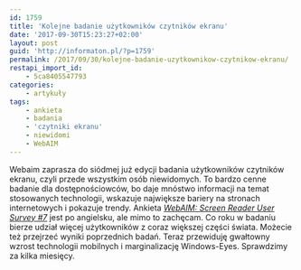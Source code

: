 ```yaml
---
id: 1759
title: 'Kolejne badanie użytkowników czytników ekranu'
date: '2017-09-30T15:23:27+02:00'
layout: post
guid: 'http://informaton.pl/?p=1759'
permalink: /2017/09/30/kolejne-badanie-uzytkownikow-czytnikow-ekranu/
restapi_import_id:
    - 5ca8405547793
categories:
    - artykuły
tags:
    - ankieta
    - badania
    - 'czytniki ekranu'
    - niewidomi
    - WebAIM
---
```


Webaim zaprasza do siódmej już edycji badania użytkowników czytników ekranu, czyli przede wszystkim osób niewidomych. To bardzo cenne badanie dla dostępnościowców, bo daje mnóstwo informacji na temat stosowanych technologii, wskazuje największe bariery na stronach internetowych i pokazuje trendy. Ankieta *[WebAIM: Screen Reader User Survey #7](https://webaim.org/projects/screenreadersurvey7/)* jest po angielsku, ale mimo to zachęcam. Co roku w badaniu bierze udział więcej użytkowników z coraz większej części świata. Możecie też przejrzeć wyniki poprzednich badań. Teraz przewiduję gwałtowny wzrost technologii mobilnych i marginalizację Windows-Eyes. Sprawdzimy za kilka miesięcy.